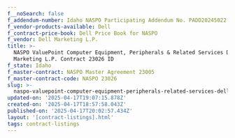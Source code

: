 ```yaml
---
f__noSearch: false
f_addendum-number: Idaho NASPO Participating Addendum No. PADD20245022
f_vendor-products-available: Dell
f_contract-price-book: Dell Price Book for NASPO
f_vendor: Dell Marketing L.P.
title: >-
  NASPO ValuePoint Computer Equipment, Peripherals & Related Services Dell
  Marketing L.P. Contract 23026 ID
f_state: Idaho
f_master-contract: NASPO Master Agreement 23005
f_master-contract-code: NASPO 23026
slug: >-
  naspo-valuepoint-computer-equipment-peripherals-related-services-dell-marketing-l-p-contract-23026-id
updated-on: '2025-04-17T19:07:15.878Z'
created-on: '2025-04-17T18:57:58.043Z'
published-on: '2025-04-17T20:02:57.434Z'
layout: '[contract-listings].html'
tags: contract-listings
---
```



